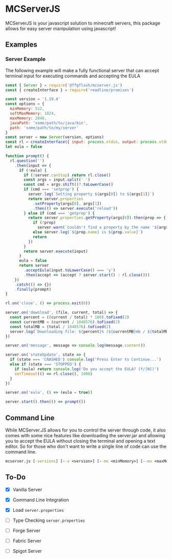 # MCServerJS

MCServerJS is your javascript solution to minecraft servers, this package allows for easy server manipulation using javascript!

## Examples

### Server Example

The following example will make a fully functional server that can accept terminal input for executing commands and accepting the EULA

```js
const { Server } = require('@ffgflash/mcserver.js')
const { createInterface } = require('readline/promises')

const version = '1.19.4'
const options = {
  minMemory: 512,
  softMaxMemory: 1024,
  maxMemory: 2048,
  javaPath: 'some/path/to/java/bin',
  path: 'some/path/to/my/server'
}
const server = new Server(version, options)
const rl = createInterface({ input: process.stdin, output: process.stdout })
let eula = false

function prompt() {
  rl.question('')
    .then(input => {
      if (!eula) {
        if (!server.canStop) return rl.close()
        const args = input.split(' ')
        const cmd = args.shift()?.toLowerCase()
        if (cmd === 'setprop') {
          server.log(`Setting property ${args[0]} to ${args[1]}`)
          return server.properties
            .setProperty(args[0], args[1])
            .then(() => server.execute('reload'))
        } else if (cmd === 'getprop') {
          return server.properties.getProperty(args[0]).then(prop => {
            if (!prop)
              server.warn(`Couldn't find a property by the name '${args[0]}'`)
            else server.log(`${prop.name} is ${prop.value}`)
            return
          })
        }
        return server.execute(input)
      }
      eula = false
      return server
        .acceptEula(input.toLowerCase() === 'y')
        .then(accept => (accept ? server.start() : rl.close()))
    })
    .catch(() => {})
    .finally(prompt)
}

rl.on('close', () => process.exit(0))

server.on('download', (file, current, total) => {
  const percent = ((current / total) * 100).toFixed(2)
  const currentMB = (current / 1048576).toFixed(2)
  const totalMB = (total / 1048576).toFixed(2)
  server.log(`Downloading file: ${percent}% (${currentMB}mb / ${totalMB}mb)`)
})

server.on('message', message => console.log(message.content))

server.on('stateUpdate', state => {
  if (state === 'CRASHED') console.log('Press Enter to Continue...')
  else if (state === 'STOPPED') {
    if (eula) return console.log('Do you accept the EULA? (Y/[N])')
    setTimeout(() => rl.close(), 1000)
  }
})

server.on('eula', () => (eula = true))

server.start().then(() => prompt())
```

## Command Line

While MCServer.JS allows for you to control the server through code, it also comes with some nice features like downloading the server.jar and allowing you to accept the EULA without closing the terminal and opening a text editor. So for those who don't want to write a single line of code can use the command line.

```bat
mcserver.js [-versions] [--v <version>] [--mn <minMemory>] [--mx <maxMemory>] [--smx <softMaxMemory>] [--java <javaPath>] [--path <path>] [path]
```

## To-Do

- [x] Vanilla Server
- [x] Command Line Integration
- [x] Load `server.properties`
- [ ] Type Checking `server.properties`
- [ ] Forge Server
- [ ] Fabric Server
- [ ] Spigot Server

